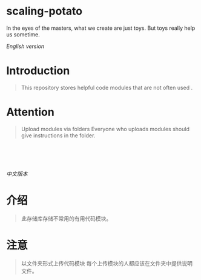 scaling-potato
===========
In the eyes of the masters, what we create are just toys. But toys really help us sometime.

*English version*
# Introduction
> This repository stores helpful code modules that are not often used .

# Attention
> Upload modules via folders
> Everyone who uploads modules should give instructions in the folder.

<br></br>
<br></br>
*中文版本*
# 介绍
> 此存储库存储不常用的有用代码模块。

# 注意
> 以文件夹形式上传代码模块
> 每个上传模块的人都应该在文件夹中提供说明文件。
